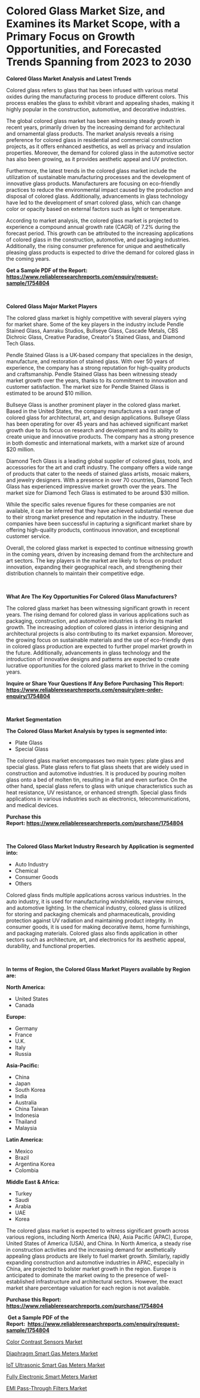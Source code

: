 <p><h1>Colored Glass Market Size, and Examines its Market Scope, with a Primary Focus on Growth Opportunities, and Forecasted Trends Spanning from 2023 to 2030</h1></p><p><strong>Colored Glass Market Analysis and Latest Trends</strong></p>
<p><p>Colored glass refers to glass that has been infused with various metal oxides during the manufacturing process to produce different colors. This process enables the glass to exhibit vibrant and appealing shades, making it highly popular in the construction, automotive, and decorative industries.</p><p>The global colored glass market has been witnessing steady growth in recent years, primarily driven by the increasing demand for architectural and ornamental glass products. The market analysis reveals a rising preference for colored glass in residential and commercial construction projects, as it offers enhanced aesthetics, as well as privacy and insulation properties. Moreover, the demand for colored glass in the automotive sector has also been growing, as it provides aesthetic appeal and UV protection.</p><p>Furthermore, the latest trends in the colored glass market include the utilization of sustainable manufacturing processes and the development of innovative glass products. Manufacturers are focusing on eco-friendly practices to reduce the environmental impact caused by the production and disposal of colored glass. Additionally, advancements in glass technology have led to the development of smart colored glass, which can change color or opacity based on external factors such as light or temperature.</p><p>According to market analysis, the colored glass market is projected to experience a compound annual growth rate (CAGR) of 7.2% during the forecast period. This growth can be attributed to the increasing applications of colored glass in the construction, automotive, and packaging industries. Additionally, the rising consumer preference for unique and aesthetically pleasing glass products is expected to drive the demand for colored glass in the coming years.</p></p>
<p><strong>Get a Sample PDF of the Report:&nbsp; <a href="https://www.reliableresearchreports.com/enquiry/request-sample/1754804">https://www.reliableresearchreports.com/enquiry/request-sample/1754804</a></strong></p>
<p>&nbsp;</p>
<p><strong>Colored Glass Major Market Players</strong></p>
<p><p>The colored glass market is highly competitive with several players vying for market share. Some of the key players in the industry include Pendle Stained Glass, Aanraku Studios, Bullseye Glass, Cascade Metals, CBS Dichroic Glass, Creative Paradise, Creator's Stained Glass, and Diamond Tech Glass.</p><p>Pendle Stained Glass is a UK-based company that specializes in the design, manufacture, and restoration of stained glass. With over 50 years of experience, the company has a strong reputation for high-quality products and craftsmanship. Pendle Stained Glass has been witnessing steady market growth over the years, thanks to its commitment to innovation and customer satisfaction. The market size for Pendle Stained Glass is estimated to be around $10 million.</p><p>Bullseye Glass is another prominent player in the colored glass market. Based in the United States, the company manufactures a vast range of colored glass for architectural, art, and design applications. Bullseye Glass has been operating for over 45 years and has achieved significant market growth due to its focus on research and development and its ability to create unique and innovative products. The company has a strong presence in both domestic and international markets, with a market size of around $20 million.</p><p>Diamond Tech Glass is a leading global supplier of colored glass, tools, and accessories for the art and craft industry. The company offers a wide range of products that cater to the needs of stained glass artists, mosaic makers, and jewelry designers. With a presence in over 70 countries, Diamond Tech Glass has experienced impressive market growth over the years. The market size for Diamond Tech Glass is estimated to be around $30 million.</p><p>While the specific sales revenue figures for these companies are not available, it can be inferred that they have achieved substantial revenue due to their strong market presence and reputation in the industry. These companies have been successful in capturing a significant market share by offering high-quality products, continuous innovation, and exceptional customer service.</p><p>Overall, the colored glass market is expected to continue witnessing growth in the coming years, driven by increasing demand from the architecture and art sectors. The key players in the market are likely to focus on product innovation, expanding their geographical reach, and strengthening their distribution channels to maintain their competitive edge.</p></p>
<p>&nbsp;</p>
<p><strong>What Are The Key Opportunities For Colored Glass Manufacturers?</strong></p>
<p><p>The colored glass market has been witnessing significant growth in recent years. The rising demand for colored glass in various applications such as packaging, construction, and automotive industries is driving its market growth. The increasing adoption of colored glass in interior designing and architectural projects is also contributing to its market expansion. Moreover, the growing focus on sustainable materials and the use of eco-friendly dyes in colored glass production are expected to further propel market growth in the future. Additionally, advancements in glass technology and the introduction of innovative designs and patterns are expected to create lucrative opportunities for the colored glass market to thrive in the coming years.</p></p>
<p><strong>Inquire or Share Your Questions If Any Before Purchasing This Report: <a href="https://www.reliableresearchreports.com/enquiry/pre-order-enquiry/1754804">https://www.reliableresearchreports.com/enquiry/pre-order-enquiry/1754804</a></strong></p>
<p>&nbsp;</p>
<p><strong>Market Segmentation</strong></p>
<p><strong>The Colored Glass Market Analysis by types is segmented into:</strong></p>
<p><ul><li>Plate Glass</li><li>Special Glass</li></ul></p>
<p><p>The colored glass market encompasses two main types: plate glass and special glass. Plate glass refers to flat glass sheets that are widely used in construction and automotive industries. It is produced by pouring molten glass onto a bed of molten tin, resulting in a flat and even surface. On the other hand, special glass refers to glass with unique characteristics such as heat resistance, UV resistance, or enhanced strength. Special glass finds applications in various industries such as electronics, telecommunications, and medical devices.</p></p>
<p><strong>Purchase this Report:&nbsp;<a href="https://www.reliableresearchreports.com/purchase/1754804">https://www.reliableresearchreports.com/purchase/1754804</a></strong></p>
<p>&nbsp;</p>
<p><strong>The Colored Glass Market Industry Research by Application is segmented into:</strong></p>
<p><ul><li>Auto Industry</li><li>Chemical</li><li>Consumer Goods</li><li>Others</li></ul></p>
<p><p>Colored glass finds multiple applications across various industries. In the auto industry, it is used for manufacturing windshields, rearview mirrors, and automotive lighting. In the chemical industry, colored glass is utilized for storing and packaging chemicals and pharmaceuticals, providing protection against UV radiation and maintaining product integrity. In consumer goods, it is used for making decorative items, home furnishings, and packaging materials. Colored glass also finds application in other sectors such as architecture, art, and electronics for its aesthetic appeal, durability, and functional properties.</p></p>
<p>&nbsp;</p>
<p><strong>In terms of Region, the Colored Glass Market Players available by Region are:</strong></p>
<p>
    <p> <strong> North America: </strong>
        <ul>
            <li>United States</li>
            <li>Canada</li>
        </ul>
        </p> 
    <p> <strong> Europe: </strong>
        <ul>
            <li>Germany</li>
            <li>France</li>
            <li>U.K.</li>
            <li>Italy</li>
            <li>Russia</li>
        </ul>
        </p> 
    <p> <strong> Asia-Pacific: </strong>
        <ul>
            <li>China</li>
            <li>Japan</li>
            <li>South Korea</li>
            <li>India</li>
            <li>Australia</li>
            <li>China Taiwan</li>
            <li>Indonesia</li>
            <li>Thailand</li>
            <li>Malaysia</li>
        </ul>
        </p> 
    <p> <strong> Latin America: </strong>
        <ul>
            <li>Mexico</li>
            <li>Brazil</li>
            <li>Argentina Korea</li>
            <li>Colombia</li>
        </ul>
        </p> 
    <p> <strong> Middle East & Africa: </strong>
        <ul>
            <li>Turkey</li>
            <li>Saudi</li>
            <li>Arabia</li>
            <li>UAE</li>
            <li>Korea</li>
        </ul>
    </p>
    </p>
<p><p>The colored glass market is expected to witness significant growth across various regions, including North America (NA), Asia Pacific (APAC), Europe, United States of America (USA), and China. In North America, a steady rise in construction activities and the increasing demand for aesthetically appealing glass products are likely to fuel market growth. Similarly, rapidly expanding construction and automotive industries in APAC, especially in China, are projected to bolster market growth in the region. Europe is anticipated to dominate the market owing to the presence of well-established infrastructure and architectural sectors. However, the exact market share percentage valuation for each region is not available.</p></p>
<p><strong>Purchase this Report: <a href="https://www.reliableresearchreports.com/purchase/1754804">https://www.reliableresearchreports.com/purchase/1754804</a></strong></p>
<p>&nbsp;<strong>Get a Sample PDF of the Report:&nbsp;&nbsp;<a href="https://www.reliableresearchreports.com/enquiry/request-sample/1754804">https://www.reliableresearchreports.com/enquiry/request-sample/1754804</a></strong></p>
<p><strong></strong></p>
<p><p><a href="https://medium.com/@beverlychen69/color-contrast-sensors-market-competitive-analysis-market-trends-and-forecast-to-2030-ae78043d7940">Color Contrast Sensors Market</a></p><p><a href="https://medium.com/@marilynadams76/diaphragm-smart-gas-meters-market-competitive-analysis-market-trends-and-forecast-to-2030-b8e3e5a82fb4">Diaphragm Smart Gas Meters Market</a></p><p><a href="https://medium.com/@amaliarobel/iot-ultrasonic-smart-gas-meters-market-outlook-industry-overview-and-forecast-2023-to-2030-3a2754f97184">IoT Ultrasonic Smart Gas Meters Market</a></p><p><a href="https://medium.com/@brittanyrobertson07/fully-electronic-smart-meters-market-exploring-market-share-market-trends-and-future-growth-e02157d0e200">Fully Electronic Smart Meters Market</a></p><p><a href="https://medium.com/@favor.look.seal/emi-pass-through-filters-market-insight-market-trends-growth-forecasted-from-2023-to-2030-9e013d8f233c">EMI Pass-Through Filters Market</a></p></p>